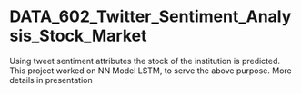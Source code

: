 # DATA_602_Twitter_Sentiment_Analysis_Stock_Market
Using tweet sentiment attributes the stock of the institution is predicted.
This project worked on NN Model LSTM, to serve the above purpose.
More details in presentation
